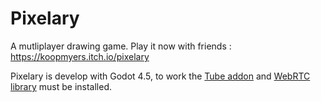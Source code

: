# Pixelary

A mutliplayer drawing game. Play it now with friends : https://koopmyers.itch.io/pixelary

Pixelary is develop with Godot 4.5, to work the [Tube addon](https://github.com/koopmyers/tube) and [WebRTC library](https://github.com/godotengine/webrtc-native/releases) must be installed.